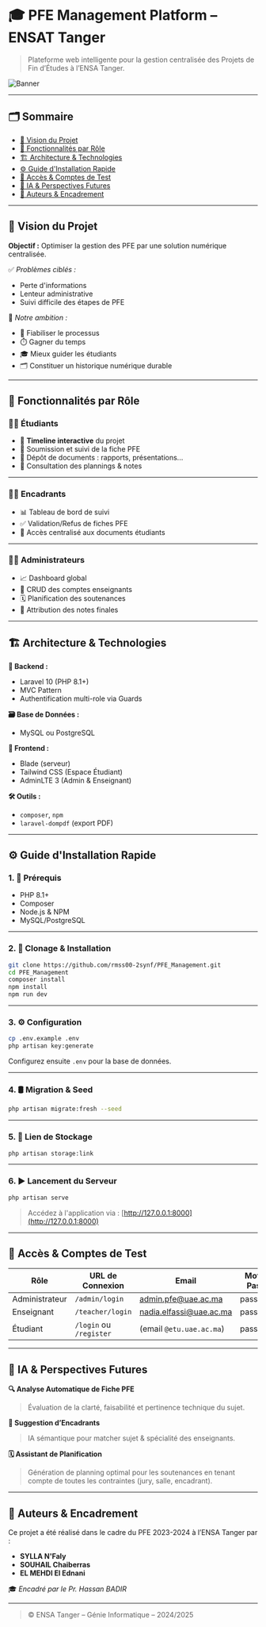 # 🎓 PFE Management Platform – ENSAT Tanger

> Plateforme web intelligente pour la gestion centralisée des Projets de Fin d’Études à l’ENSA Tanger.

![Banner](https://yourdomain.com/banner.jpg) <!-- Remplacez par une bannière si vous en avez une -->

---

## 🗂️ Sommaire

- [🎯 Vision du Projet](#🎯-vision-du-projet)
- [👥 Fonctionnalités par Rôle](#👥-fonctionnalités-par-rôle)
- [🏗️ Architecture & Technologies](#🏗️-architecture--technologies)
- [⚙️ Guide d'Installation Rapide](#⚙️-guide-dinstallation-rapide)
- [🔑 Accès & Comptes de Test](#🔑-accès--comptes-de-test)
- [🧠 IA & Perspectives Futures](#🧠-ia--perspectives-futures)
- [🧾 Auteurs & Encadrement](#🧾-auteurs--encadrement)

---

## 🎯 Vision du Projet

**Objectif :** Optimiser la gestion des PFE par une solution numérique centralisée.

✅ *Problèmes ciblés :*  
- Perte d'informations  
- Lenteur administrative  
- Suivi difficile des étapes de PFE

🎯 *Notre ambition :*
- 🧠 Fiabiliser le processus
- ⏱️ Gagner du temps
- 🎓 Mieux guider les étudiants
- 🗂️ Constituer un historique numérique durable

---

## 👥 Fonctionnalités par Rôle

### 👨‍🎓 Étudiants
- 🧭 **Timeline interactive** du projet
- 📝 Soumission et suivi de la fiche PFE
- 📁 Dépôt de documents : rapports, présentations...
- 📆 Consultation des plannings & notes

---

### 👩‍🏫 Encadrants
- 📊 Tableau de bord de suivi
- ✅ Validation/Refus de fiches PFE
- 📂 Accès centralisé aux documents étudiants

---

### 👨‍💼 Administrateurs
- 📈 Dashboard global
- 👤 CRUD des comptes enseignants
- 🗓️ Planification des soutenances
- 🧮 Attribution des notes finales

---

## 🏗️ Architecture & Technologies

**🧱 Backend :**  
- Laravel 10 (PHP 8.1+)  
- MVC Pattern  
- Authentification multi-role via Guards

**🗃️ Base de Données :**  
- MySQL ou PostgreSQL

**🎨 Frontend :**  
- Blade (serveur)  
- Tailwind CSS (Espace Étudiant)  
- AdminLTE 3 (Admin & Enseignant)

**🛠️ Outils :**  
- `composer`, `npm`  
- `laravel-dompdf` (export PDF)

---

## ⚙️ Guide d'Installation Rapide

### 1. 🔧 Prérequis

- PHP 8.1+
- Composer
- Node.js & NPM
- MySQL/PostgreSQL

---

### 2. 🧬 Clonage & Installation

```bash
git clone https://github.com/rmss00-2synf/PFE_Management.git
cd PFE_Management
composer install
npm install
npm run dev
````

---

### 3. ⚙️ Configuration

```bash
cp .env.example .env
php artisan key:generate
```

Configurez ensuite `.env` pour la base de données.

---

### 4. 🛢️ Migration & Seed

```bash
php artisan migrate:fresh --seed
```

---

### 5. 🔗 Lien de Stockage

```bash
php artisan storage:link
```

---

### 6. ▶️ Lancement du Serveur

```bash
php artisan serve
```

> Accédez à l'application via : [http://127.0.0.1:8000](http://127.0.0.1:8000)

---

## 🔑 Accès & Comptes de Test

| Rôle           | URL de Connexion        | Email                                                     | Mot de Passe |
| -------------- | ----------------------- | --------------------------------------------------------- | ------------ |
| Administrateur | `/admin/login`          | [admin.pfe@uae.ac.ma](mailto:admin.pfe@uae.ac.ma)         | password     |
| Enseignant     | `/teacher/login`        | [nadia.elfassi@uae.ac.ma](mailto:nadia.elfassi@uae.ac.ma) | password     |
| Étudiant       | `/login` ou `/register` | (email `@etu.uae.ac.ma`)                                  | password     |

---

## 🧠 IA & Perspectives Futures

**🔍 Analyse Automatique de Fiche PFE**

> Évaluation de la clarté, faisabilité et pertinence technique du sujet.

**📌 Suggestion d’Encadrants**

> IA sémantique pour matcher sujet & spécialité des enseignants.

**🗓️ Assistant de Planification**

> Génération de planning optimal pour les soutenances en tenant compte de toutes les contraintes (jury, salle, encadrant).

---

## 🧾 Auteurs & Encadrement

Ce projet a été réalisé dans le cadre du PFE 2023-2024 à l’ENSA Tanger par :

* **SYLLA N'Faly**
* **SOUHAIL Chaiberras**
* **EL MEHDI El Ednani**

🎓 *Encadré par le Pr. Hassan BADIR*

---

> © ENSA Tanger – Génie Informatique – 2024/2025


